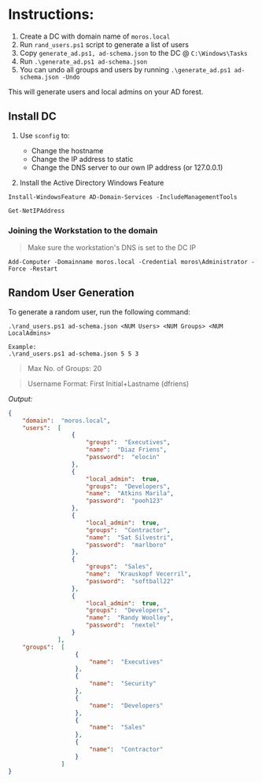 # Instructions:

1. Create a DC with domain name of `moros.local`
2. Run `rand_users.ps1` script to generate a list of users
3. Copy `generate_ad.ps1, ad-schema.json` to the DC @ `C:\Windows\Tasks`
4. Run `.\generate_ad.ps1 ad-schema.json`
5. You can undo all groups and users by running `.\generate_ad.ps1 ad-schema.json -Undo`

This will generate users and local admins on your AD forest.

## Install DC

1. Use `sconfig` to:
    - Change the hostname
    - Change the IP address to static
    - Change the DNS server to our own IP address (or 127.0.0.1)

2. Install the Active Directory Windows Feature

```shell
Install-WindowsFeature AD-Domain-Services -IncludeManagementTools
```

```shell
Get-NetIPAddress
```

### Joining the Workstation to the domain

> Make sure the workstation's DNS is set to the DC IP

```shell
Add-Computer -Domainname moros.local -Credential moros\Administrator -Force -Restart
```

## Random User Generation

To generate a random user, run the following command:

```shell
.\rand_users.ps1 ad-schema.json <NUM Users> <NUM Groups> <NUM LocalAdmins>

Example:
.\rand_users.ps1 ad-schema.json 5 5 3
```

> Max No. of Groups: 20

> Username Format: First Initial+Lastname (dfriens)

*Output:*

```json
{
    "domain":  "moros.local",
    "users":  [
                  {
                      "groups":  "Executives",
                      "name":  "Diaz Friens",
                      "password":  "elocin"
                  },
                  {
                      "local_admin":  true,
                      "groups":  "Developers",
                      "name":  "Atkins Marila",
                      "password":  "pooh123"
                  },
                  {
                      "local_admin":  true,
                      "groups":  "Contractor",
                      "name":  "Sat Silvestri",
                      "password":  "marlboro"
                  },
                  {
                      "groups":  "Sales",
                      "name":  "Krauskopf Vecerril",
                      "password":  "softball22"
                  },
                  {
                      "local_admin":  true,
                      "groups":  "Developers",
                      "name":  "Randy Woolley",
                      "password":  "nextel"
                  }
              ],
    "groups":  [
                   {
                       "name":  "Executives"
                   },
                   {
                       "name":  "Security"
                   },
                   {
                       "name":  "Developers"
                   },
                   {
                       "name":  "Sales"
                   },
                   {
                       "name":  "Contractor"
                   }
               ]
}

```
